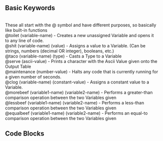 ## Basic Keywords
<br>
These all start with the @ symbol and have different purposes, so basically like built-in functions
<br>
@toilet (variable-name) - Creates a new unassigned Variable and opens it to any line of code.
<br>
@shit (variable-name) (value) - Assigns a value to a Variable. (Can be strings, numbers (decimal OR integer), booleans, etc.)
<br>
@taco (variable-name) (type) - Casts a Type to a Variable
<br>
@serve (ascii-value) - Prints a character with the Ascii Value given onto the Output Table
<br>
@maintenance (number-value) - Halts any code that is currently running for a given number of seconds.
<br>
@clog (variable-name) (constant-value) - Assigns a constant value to a Variable.
<br>
@morebeef (variable1-name) (variable2-name) - Performs a greater-than comparison operation between the two Variables given
<br>
@lessbeef (variable1-name) (variable2-name) - Performs a less-than comparison operation between the two Variables given
<br>
@equalbeef (variable1-name) (variable2-name) - Performs an equal-to comparison operation between the two Variables given
<br>

## Code Blocks
